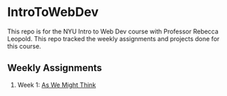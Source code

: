 # IntroToWebDev

This repo is for the NYU Intro to Web Dev course with Professor Rebecca Leopold. This repo tracked the weekly assignments and projects done for this course. 

## Weekly Assignments
1. Week 1: [As We Might Think](https://xinyanc.github.io/introToWebDev/week1/index.html)
